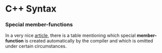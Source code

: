 C++ Syntax
==========


### Special member-functions ###

In a very nice [article][special-methods], there is a table mentioning which
special __member-function__ is created automatically by the compiler and which
is omitted under certain circumstances.


[special-methods]:	https://mariusbancila.ro/blog/2018/07/26/cpp-special-member-function-rules/
